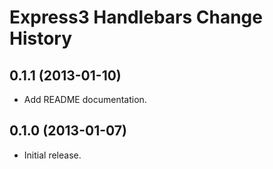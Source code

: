 Express3 Handlebars Change History
==================================

0.1.1 (2013-01-10)
------------------

* Add README documentation.


0.1.0 (2013-01-07)
------------------

* Initial release.

